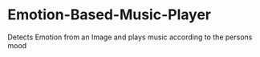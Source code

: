 # Emotion-Based-Music-Player
Detects Emotion from an Image and plays music according to the persons mood
